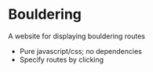 # Bouldering

A website for displaying bouldering routes

- Pure javascript/css; no dependencies
- Specify routes by clicking

